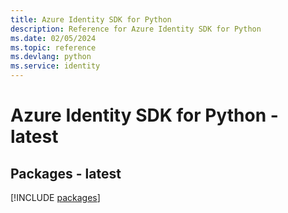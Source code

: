 ```yaml
---
title: Azure Identity SDK for Python
description: Reference for Azure Identity SDK for Python
ms.date: 02/05/2024
ms.topic: reference
ms.devlang: python
ms.service: identity
---
```

# Azure Identity SDK for Python - latest
## Packages - latest
[!INCLUDE [packages](identity-index.md)]